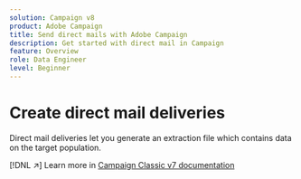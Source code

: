 ```yaml
---
solution: Campaign v8
product: Adobe Campaign
title: Send direct mails with Adobe Campaign
description: Get started with direct mail in Campaign
feature: Overview
role: Data Engineer
level: Beginner
---
```

# Create direct mail deliveries

Direct mail deliveries let you generate an extraction file which contains data on the target population.  

[!DNL :arrow_upper_right:] Learn more in [Campaign Classic v7 documentation](https://experienceleague.adobe.com/docs/campaign-classic/using/sending-messages/sending-direct-mail/about-direct-mail-channel.html)


